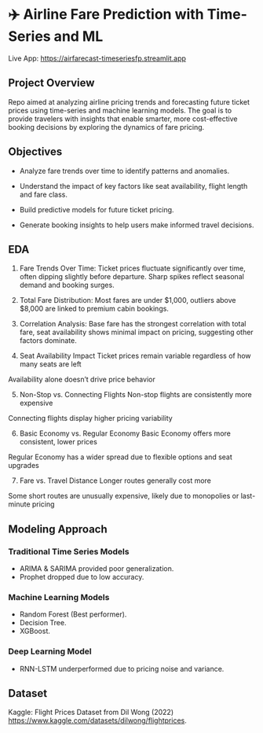 # ✈️ Airline Fare Prediction with Time-Series and ML

Live App: https://airfarecast-timeseriesfp.streamlit.app

## Project Overview
Repo aimed at analyzing airline pricing trends and forecasting future ticket prices using time-series and machine learning models. The goal is to provide travelers with insights that enable smarter, more cost-effective booking decisions by exploring the dynamics of fare pricing.

## Objectives
- Analyze fare trends over time to identify patterns and anomalies.

- Understand the impact of key factors like seat availability, flight length and fare class.

- Build predictive models for future ticket pricing.

- Generate booking insights to help users make informed travel decisions.

## EDA
1. Fare Trends Over Time: Ticket prices fluctuate significantly over time, often dipping slightly before departure. Sharp spikes reflect seasonal demand and booking surges.

2. Total Fare Distribution: Most fares are under $1,000, outliers above $8,000 are linked to premium cabin bookings.

3. Correlation Analysis: Base fare has the strongest correlation with total fare, seat availability shows minimal impact on pricing, suggesting other factors dominate.

4. Seat Availability Impact
Ticket prices remain variable regardless of how many seats are left

Availability alone doesn’t drive price behavior

5. Non-Stop vs. Connecting Flights
Non-stop flights are consistently more expensive

Connecting flights display higher pricing variability

6. Basic Economy vs. Regular Economy
Basic Economy offers more consistent, lower prices

Regular Economy has a wider spread due to flexible options and seat upgrades

7. Fare vs. Travel Distance
Longer routes generally cost more

Some short routes are unusually expensive, likely due to monopolies or last-minute pricing

## Modeling Approach
### Traditional Time Series Models
 - ARIMA & SARIMA provided poor generalization.
 - Prophet dropped due to low accuracy.

### Machine Learning Models
- Random Forest (Best performer).
- Decision Tree.
- XGBoost.

### Deep Learning Model
- RNN-LSTM underperformed due to pricing noise and variance.

## Dataset
Kaggle: Flight Prices Dataset from Dil Wong (2022) https://www.kaggle.com/datasets/dilwong/flightprices.


